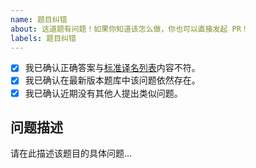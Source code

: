 ```yaml
---
name: 题目纠错
about: 这道题有问题！如果你知道该怎么做，你也可以直接发起 PR！
labels: 题目纠错
---
```

- [x] 我已确认正确答案与[标准译名列表](https://zh.minecraft.wiki/w/Minecraft_Wiki:译名标准化)内容不符。
- [x] 我已确认在最新版本题库中该问题依然存在。
- [x] 我已确认近期没有其他人提出类似问题。

## 问题描述
请在此描述该题目的具体问题...
